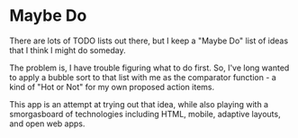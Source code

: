 # Maybe Do

There are lots of TODO lists out there, but I keep a "Maybe Do" list of ideas
that I think I might do someday. 

The problem is, I have trouble figuring what to do first. So, I've long
wanted to apply a bubble sort to that list with me as the comparator
function - a kind of "Hot or Not" for my own proposed action items.

This app is an attempt at trying out that idea, while also playing with a
smorgasboard of technologies including HTML, mobile, adaptive layouts, and open
web apps.
